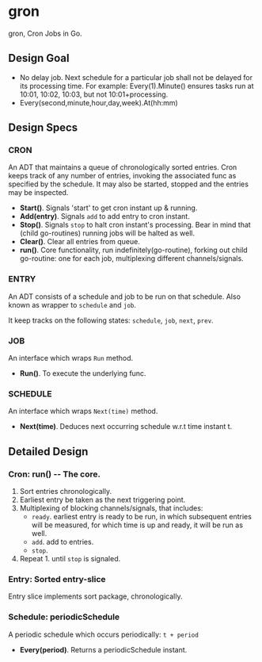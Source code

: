 # gron
gron, Cron Jobs in Go.


## Design Goal

- No delay job. Next schedule for a particular job shall not be delayed for its processing time. For example: Every(1).Minute() ensures tasks run at 10:01, 10:02, 10:03, but not 10:01+processing.
- Every(second,minute,hour,day,week).At(hh:mm)

## Design Specs

### CRON
An ADT that maintains a queue of chronologically sorted entries. Cron keeps track of any number of entries, invoking the associated func as specified by the schedule. It may also be started, stopped and the entries may be inspected.

- **Start()**. Signals 'start' to get cron instant up & running.
- **Add(entry)**. Signals `add` to add entry to cron instant.
- **Stop()**. Signals `stop` to halt cron instant's processing. Bear in mind that (child go-routines) running jobs will be halted as well.
- **Clear()**. Clear all entries from queue.
- **run()**. Core functionality, run indefinitely(go-routine), forking out child go-routine: one for each job, multiplexing different channels/signals.

### ENTRY
An ADT consists of a schedule and job to be run on that schedule. Also known as wrapper to `schedule` and `job`.

It keep tracks on the following states: `schedule`, `job`, `next`, `prev`.

### JOB
An interface which wraps `Run` method.
- **Run()**. To execute the underlying func.

### SCHEDULE
An interface which wraps `Next(time)` method.
- **Next(time)**. Deduces next occurring schedule w.r.t time instant t.

## Detailed Design

### Cron: run() -- The core.
1. Sort entries chronologically.
2. Earliest entry be taken as the next triggering point.
3. Multiplexing of blocking channels/signals, that includes:
   - `ready`. earliest entry is ready to be run, in which subsequent entries will be measured, for which time is up and ready, it will be run as well.
   - `add`. add to entries.
   - `stop`.
4. Repeat 1. until `stop` is signaled.

### Entry: Sorted entry-slice
Entry slice implements sort package, chronologically.


### Schedule: periodicSchedule
A periodic schedule which occurs periodically: `t + period`
- **Every(period)**. Returns a periodicSchedule instant.

